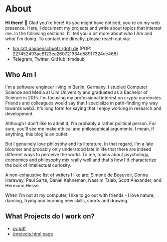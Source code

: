 # About

**Hi there! 👋** Glad you're here! As you might have noticed, you're on my web
presence. Here, I document my projects and write about topics that interest me.
In the following sections, I'll tell you a bit more about _who_ I Am and _what_
I'm doing. To contact me directly, please reach out via:

- [tim (at) daubenschuetz (dot) de](mailto:tim@daubenschuetz.de) (PGP:
  227452493ac8123ea260721934d58917324de468)
- Telegram, Twitter, GitHub: timdaub

## Who Am I

I'm a software engineer living in Berlin, Germany. I studied Computer Science
and Media at Ulm University and graduated as a Bachelor of Science in 2015.
I'm focusing my professional interest on crypto currencies. Friends and
colleagues would say that I specialize in path-finding my way towards web3.
It's long form for saying that I enjoy working in research and development.

Although I don't like to admit it, I'm probably a rather political person. For
sure, you'll see me make ethical and philosophical arguments. I mean, if
anything, this blog is an outlet.

But I genuinely love philosphy and its literature. In that regard, I'm a late
bloomer and probably only understood late in life that there are indeed
different ways to perceive the world. To me, topics about psychology, economics
and philosophy mix really well and that's how I'd characterize the bulk of
intellectual curiosity.

A non-exhaustive list of writers I like are: Simone de Beauvoir, Donna Haraway,
Paul Sarte, Daniel Kahneman, Nassim Taleb, Scott Alexander, and Hermann Hesse.

When I'm not at my computer, I like to go out with friends - I love nature,
dancing, trying and learning new skills, sports and drawing.

## What Projects do I work on?

- [cv.pdf](/assets/cv-tim-daubenschuetz.pdf)
- [/projects.html page](projects.html)
